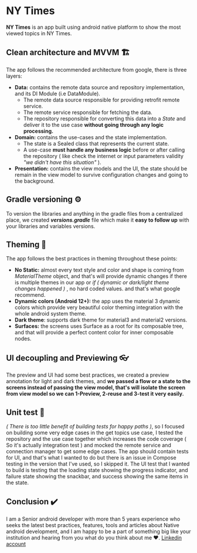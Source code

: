 # NY Times
**NY Times** is an app built using android native platform to show the most viewed topics in NY Times.

## Clean architecture and MVVM 🏗
The app follows the recommended architecture from google, there is three layers:
- **Data:** contains the remote data source and repository implementation, and its DI Module (i.e DataModule).
  - The remote data source responsible for providing retrofit remote service.
  - The remote service responsible for fetching the data.
  - The repository responsible for converting this data into a *State* and deliver it to the use case **without going through any logic processing.**
- **Domain:** contains the use-cases and the state implementation.
  - The state is a Sealed class that represents the current state.
  - A use-case **must handle any business logic** before or after calling the repository ( like check the internet or input parameters validity *"we didn't have this situation"* ).
- **Presentation:** contains the view models and the UI, the state should be remain in the view model to survive configuration changes and going to the background.

## Gradle versioning ⚙️
To version the libraries and anything in the gradle files from a centralized place, we created ***versions.gradle*** file which make it **easy to follow up** with your libraries and variables versions.

## Theming 🎨
The app follows the best practices in theming throughout these points:
- **No Static:** almost every text style and color and shape is coming from *MaterialTheme* object, and that's will provide dynamic changes if there is multiple themes in our app or *if ( dynamic or dark/light theme changes happened )* , no hard coded values. and that's what google recommend.
- **Dynamic colors (Android 12+):** the app uses the material 3 dynamic colors which provide very beautiful color theming integration with the whole android system theme.
- **Dark theme**: supports dark theme for material3 and material2 versions.
- **Surfaces:** the screens uses Surface as a root for its composable tree, and that will provide a perfect content color for inner composable nodes.

## UI decoupling and Previewing 👓
The preview and UI had some best practices, we created a preview annotation for light and dark themes, and **we passed a flow or a state to the screens instead of passing the view model, that's will isolate the screen from view model so we can 1-Preview, 2-reuse and 3-test it very easily.**

## Unit test 🧪
*( There is too little benefit of building tests for happy paths )*, so I focused on building some very edge cases in the get topics use case, I tested the repository and the use case together which increases the code coverage ( So it's actually integration test ) and mocked the remote service and connection manager to get some edge cases.
The app should contain tests for UI, and that's what I wanted to do but there is an issue in Compose testing in the version that I've used, so I skipped it.
The UI test that I wanted to build is testing that the loading state showing the progress indicator, and failure state showing the snackbar, and success showing the same items in the state.

## Conclusion ✔️
I am a Senior android developer with more than 5 years experience who seeks the latest best practices, features, tools and articles about Native android development, and I am happy to be a part of something big like your institution and hearing from you what do you think about me ❤️.
[Linkedin account](https://www.linkedin.com/in/hussein-al-zuhile-7026011a5/)
